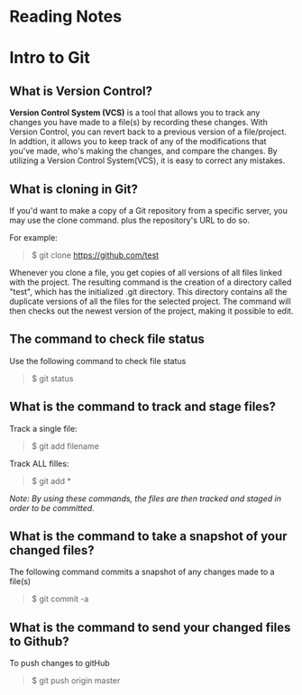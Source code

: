 # Reading Notes

# Intro to Git

## What is Version Control?

**Version Control System (VCS)** is a tool that allows you to track any changes you have made to a file(s) by recording these changes. With Version Control, you can revert back to a previous version of a file/project. In addtion, it allows you to keep track of any of the modifications that you've made, who's making the changes, and compare the changes. By utilizing a Version Control System(VCS), it is easy to correct any mistakes.

## What is cloning in Git?

If you'd want to make a copy of a Git repository from a specific server, you may use the clone command. plus the repository's URL to do so.

For example:

> $ git clone https://github.com/test

Whenever you clone a file, you get copies of all versions of all files linked with the project. The resulting command is the creation of a directory called "test", which has the initialized .git directory. This directory contains all the duplicate versions of all the files for the selected project. The command will then checks out the newest version of the project, making it possible to edit.

## The command to check file status

Use the following command to check file status

> $ git status

## What is the command to track and stage files?

Track a single file:

> $ git add filename

Track ALL filles:

> $ git add \*

_Note: By using these commands, the files are then tracked and staged in order to be committed._

## What is the command to take a snapshot of your changed files?

The following command commits a snapshot of any changes made to a file(s)

> $ git commit -a

## What is the command to send your changed files to Github?

To push changes to gitHub

> $ git push origin master
